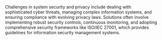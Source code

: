 Challenges in system security and privacy include dealing with sophisticated cyber threats, managing complex information systems, and ensuring compliance with evolving privacy laws. Solutions often involve implementing robust security controls, continuous monitoring, and adopting comprehensive security frameworks like ISO/IEC 27001, which provides guidelines for information security management systems.
